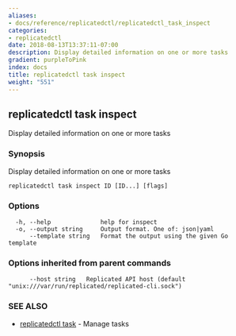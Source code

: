 ```yaml
---
aliases:
- docs/reference/replicatedctl/replicatedctl_task_inspect
categories:
- replicatedctl
date: 2018-08-13T13:37:11-07:00
description: Display detailed information on one or more tasks
gradient: purpleToPink
index: docs
title: replicatedctl task inspect
weight: "551"
---
```


## replicatedctl task inspect

Display detailed information on one or more tasks

### Synopsis

Display detailed information on one or more tasks

```
replicatedctl task inspect ID [ID...] [flags]
```

### Options

```
  -h, --help              help for inspect
  -o, --output string     Output format. One of: json|yaml
      --template string   Format the output using the given Go template
```

### Options inherited from parent commands

```
      --host string   Replicated API host (default "unix:///var/run/replicated/replicated-cli.sock")
```

### SEE ALSO

* [replicatedctl task](/api/replicatedctl/replicatedctl_task/)	 - Manage tasks

